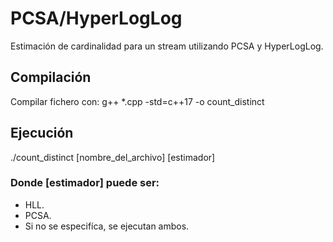 # PCSA/HyperLogLog
Estimación de cardinalidad para un stream utilizando PCSA y HyperLogLog.

## Compilación
Compilar fichero con: g++ *.cpp -std=c++17 -o count_distinct

## Ejecución
./count_distinct [nombre_del_archivo] [estimador]

### Donde [estimador] puede ser:
- HLL.
- PCSA.
- Si no se especifíca, se ejecutan ambos.


